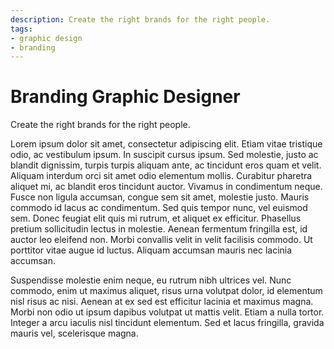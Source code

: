 ```yaml
---
description: Create the right brands for the right people.
tags:
- graphic design
- branding
---
```


# Branding Graphic Designer

Create the right brands for the right people.

Lorem ipsum dolor sit amet, consectetur adipiscing elit. Etiam vitae tristique odio, ac vestibulum ipsum. In suscipit cursus ipsum. Sed molestie, justo ac blandit dignissim, turpis turpis aliquam ante, ac tincidunt eros quam et velit. Aliquam interdum orci sit amet odio elementum mollis. Curabitur pharetra aliquet mi, ac blandit eros tincidunt auctor. Vivamus in condimentum neque. Fusce non ligula accumsan, congue sem sit amet, molestie justo. Mauris commodo id lacus ac condimentum. Sed quis tempor nunc, vel euismod sem. Donec feugiat elit quis mi rutrum, et aliquet ex efficitur. Phasellus pretium sollicitudin lectus in molestie. Aenean fermentum fringilla est, id auctor leo eleifend non. Morbi convallis velit in velit facilisis commodo. Ut porttitor vitae augue id luctus. Aliquam accumsan mauris nec lacinia accumsan.

Suspendisse molestie enim neque, eu rutrum nibh ultrices vel. Nunc commodo, enim ut maximus aliquet, risus urna volutpat dolor, id elementum nisl risus ac nisi. Aenean at ex sed est efficitur lacinia et maximus magna. Morbi non odio ut ipsum dapibus volutpat ut mattis velit. Etiam a nulla tortor. Integer a arcu iaculis nisl tincidunt elementum. Sed et lacus fringilla, gravida mauris vel, scelerisque magna. 
